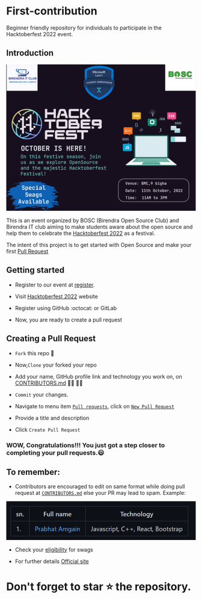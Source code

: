 

  

# First-contribution

Beginner friendly repository for individuals to participate in the Hacktoberfest 2022 event.

  

## Introduction

  

<p  align="center">

  

<img  src="./assets/BMChacktoberfest2022.jpg">

  

</p>

This is an event organized by BOSC (Birendra Open Source Club) and Birendra IT club aiming to make students aware about the open source and help them to celebrate the [Hacktoberfest 2022](https://hacktoberfest.com) as a festival.

  

The intent of this project is to get started with Open Source and make your first [Pull Request](https://docs.github.com/en/free-pro-team@latest/github/collaborating-with-issues-and-pull-requests/about-pull-requests)

  

## Getting started

  

- Register to our event at [register](https://forms.gle/5fc2MvoMdf2rH8K87).

  

- Visit [Hacktoberfest 2022](https://hacktoberfest.com) website

  

- Register using GitHub :octocat: or GitLab

  

- Now, you are ready to create a pull request

  

## Creating a Pull Request

  
  

-  `Fork` this repo :fork_and_knife:
  
- Now,`Clone` your forked your repo

- Add your name, GitHub profile link and technology you work on, on [CONTRIBUTORS.md](./CONTRIBUTORS.md) :raising_hand_woman: :raising_hand_man:

- `Commit` your changes.

- Navigate to menu item [`Pull requests`](https://github.com/Hacktoberfest-Nepal/Your-First-PR/pulls), click on [`New Pull Request`](https://github.com/BMC-BOSC/First-contribution/compare)

  

- Provide a title and description

  

- Click `Create Pull Request`



### WOW, Congratulations!!! You just got a step closer to completing your pull requests.:smiley:

  

## To remember:

  

- Contributors are encouraged to edit on same format while doing pull request at [`CONTRIBUTORS.md`](./CONTRIBUTORS.md) else your PR may lead to spam.
Example:
<img  src="./assets/example.png">

  

- Check your [eligibility](https://hacktoberfest.com/participation/#contributors) for swags

- For further details [Official site](https://hacktoberfest.com/participation/)

# Don't forget to star :star: the repository.
